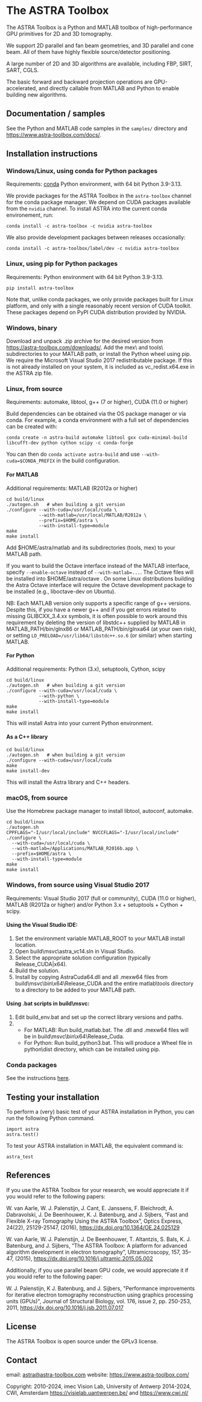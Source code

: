 # The ASTRA Toolbox

The ASTRA Toolbox is a Python and MATLAB toolbox of high-performance GPU primitives for 2D and 3D tomography.

We support 2D parallel and fan beam geometries, and 3D parallel and cone beam.  All of them have highly flexible source/detector positioning.

A large number of 2D and 3D algorithms are available, including FBP, SIRT, SART, CGLS.

The basic forward and backward projection operations are GPU-accelerated, and directly callable from MATLAB and Python to enable building new algorithms.



## Documentation / samples

See the Python and MATLAB code samples in the `samples/` directory and https://www.astra-toolbox.com/docs/.


## Installation instructions

### Windows/Linux, using conda for Python packages

Requirements: [conda](https://conda.io/) Python environment, with 64 bit Python 3.9-3.13.

We provide packages for the ASTRA Toolbox in the `astra-toolbox` channel for the
conda package manager. We depend on CUDA packages available from the `nvidia`
channel. To install ASTRA into the current conda environement, run:

```
conda install -c astra-toolbox -c nvidia astra-toolbox
```

We also provide development packages between releases occasionally:

```
conda install -c astra-toolbox/label/dev -c nvidia astra-toolbox
```

### Linux, using pip for Python packages

Requirements: Python environment with 64 bit Python 3.9-3.13.

```
pip install astra-toolbox
```

Note that, unlike conda packages, we only provide packages built for Linux platform, and only with
a single reasonably recent version of CUDA toolkit. These packages depend on PyPI CUDA distribution
provided by NVIDIA.

### Windows, binary

Download and unpack .zip archive for the desired version from https://astra-toolbox.com/downloads/.
Add the mex\ and tools\ subdirectories to your MATLAB path, or install the Python
wheel using pip. We require the Microsoft Visual Studio 2017 redistributable
package. If this is not already installed on your system, it is included as
vc_redist.x64.exe in the ASTRA zip file.

### Linux, from source

Requirements: automake, libtool, g++ (7 or higher), CUDA (11.0 or higher)

Build dependencies can be obtained via the OS package manager or via conda. For example, a conda
environment with a full set of dependencies can be created with:

`conda create -n astra-build automake libtool gxx cuda-minimal-build libcufft-dev python cython scipy -c conda-forge`

You can then do `conda activate astra-build` and use `--with-cuda=$CONDA_PREFIX` in the build
configuration.

#### For MATLAB

Additional requirements: MATLAB (R2012a or higher)

```
cd build/linux
./autogen.sh   # when building a git version
./configure --with-cuda=/usr/local/cuda \
            --with-matlab=/usr/local/MATLAB/R2012a \
            --prefix=$HOME/astra \
            --with-install-type=module
make
make install
```
Add $HOME/astra/matlab and its subdirectories (tools, mex) to your MATLAB path.

If you want to build the Octave interface instead of the MATLAB interface,
specify `--enable-octave` instead of `--with-matlab=...`. The Octave files
will be installed into $HOME/astra/octave . On some Linux distributions
building the Astra Octave interface will require the Octave development package
to be installed (e.g., liboctave-dev on Ubuntu).


NB: Each MATLAB version only supports a specific range of g++ versions.
Despite this, if you have a newer g++ and if you get errors related to missing
GLIBCXX_3.4.xx symbols, it is often possible to work around this requirement
by deleting the version of libstdc++ supplied by MATLAB in
MATLAB_PATH/bin/glnx86 or MATLAB_PATH/bin/glnxa64 (at your own risk),
or setting `LD_PRELOAD=/usr/lib64/libstdc++.so.6` (or similar) when starting
MATLAB.

#### For Python

Additional requirements: Python (3.x), setuptools, Cython, scipy

```
cd build/linux
./autogen.sh   # when building a git version
./configure --with-cuda=/usr/local/cuda \
            --with-python \
            --with-install-type=module
make
make install
```

This will install Astra into your current Python environment.

#### As a C++ library

```
cd build/linux
./autogen.sh   # when building a git version
./configure --with-cuda=/usr/local/cuda
make
make install-dev
```

This will install the Astra library and C++ headers.


### macOS, from source

Use the Homebrew package manager to install libtool, autoconf, automake.

```
cd build/linux
./autogen.sh
CPPFLAGS="-I/usr/local/include" NVCCFLAGS="-I/usr/local/include" ./configure \
  --with-cuda=/usr/local/cuda \
  --with-matlab=/Applications/MATLAB_R2016b.app \
  --prefix=$HOME/astra \
  --with-install-type=module
make
make install
```

### Windows, from source using Visual Studio 2017

Requirements: Visual Studio 2017 (full or community),
              CUDA (11.0 or higher), MATLAB (R2012a or higher)
              and/or Python 3.x + setuptools + Cython + scipy.

#### Using the Visual Studio IDE:

1. Set the environment variable MATLAB_ROOT to your MATLAB install location.
2. Open build\msvc\astra_vc14.sln in Visual Studio.
3. Select the appropriate solution configuration (typically Release_CUDA|x64).
4. Build the solution.
5. Install by copying AstraCuda64.dll and all .mexw64 files from build\msvc\bin\x64\Release_CUDA
   and the entire matlab\tools directory to a directory to be added to your MATLAB path.


#### Using .bat scripts in build\msvc:

1. Edit build_env.bat and set up the correct library versions and paths.
2. * For MATLAB: Run build_matlab.bat. The .dll and .mexw64 files will be in build\msvc\bin\x64\Release_Cuda.
   * For Python: Run build_python3.bat. This will produce a Wheel file in python\dist directory, which can be installed using pip.


### Conda packages

See the instructions [here](build/conda/README.md).


## Testing your installation

To perform a (very) basic test of your ASTRA installation in Python, you can
run the following Python command.

```
import astra
astra.test()
```

To test your ASTRA installation in MATLAB, the equivalent command is:

```
astra_test
```

## References

If you use the ASTRA Toolbox for your research, we would appreciate it if you would refer to the following papers:

W. van Aarle, W. J. Palenstijn, J. Cant, E. Janssens, F. Bleichrodt, A. Dabravolski, J. De Beenhouwer, K. J. Batenburg, and J. Sijbers, “Fast and Flexible X-ray Tomography Using the ASTRA Toolbox”, Optics Express, 24(22), 25129-25147, (2016), https://dx.doi.org/10.1364/OE.24.025129

W. van Aarle, W. J. Palenstijn, J. De Beenhouwer, T. Altantzis, S. Bals, K. J. Batenburg, and J. Sijbers, “The ASTRA Toolbox: A platform for advanced algorithm development in electron tomography”, Ultramicroscopy, 157, 35–47, (2015), https://dx.doi.org/10.1016/j.ultramic.2015.05.002


Additionally, if you use parallel beam GPU code, we would appreciate it if you would refer to the following paper:

W. J. Palenstijn, K J. Batenburg, and J. Sijbers, "Performance improvements for iterative electron tomography reconstruction using graphics processing units (GPUs)", Journal of Structural Biology, vol. 176, issue 2, pp. 250-253, 2011, https://dx.doi.org/10.1016/j.jsb.2011.07.017


## License

The ASTRA Toolbox is open source under the GPLv3 license.

## Contact

email: astra@astra-toolbox.com
website: https://www.astra-toolbox.com/

Copyright: 2010-2024, imec Vision Lab, University of Antwerp
           2014-2024, CWI, Amsterdam
           https://visielab.uantwerpen.be/ and https://www.cwi.nl/
